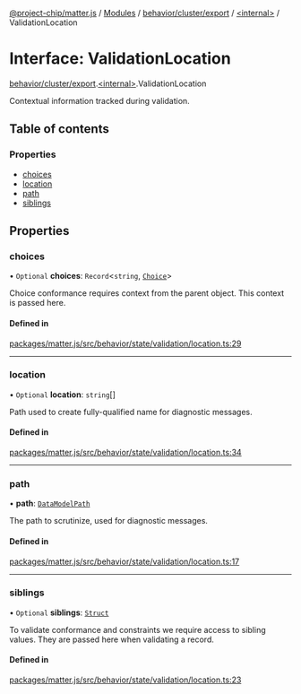 [@project-chip/matter.js](../README.md) / [Modules](../modules.md) / [behavior/cluster/export](../modules/behavior_cluster_export.md) / [\<internal\>](../modules/behavior_cluster_export._internal_.md) / ValidationLocation

# Interface: ValidationLocation

[behavior/cluster/export](../modules/behavior_cluster_export.md).[\<internal\>](../modules/behavior_cluster_export._internal_.md).ValidationLocation

Contextual information tracked during validation.

## Table of contents

### Properties

- [choices](behavior_cluster_export._internal_.ValidationLocation-1.md#choices)
- [location](behavior_cluster_export._internal_.ValidationLocation-1.md#location)
- [path](behavior_cluster_export._internal_.ValidationLocation-1.md#path)
- [siblings](behavior_cluster_export._internal_.ValidationLocation-1.md#siblings)

## Properties

### choices

• `Optional` **choices**: `Record`\<`string`, [`Choice`](behavior_cluster_export._internal_.ValidationLocation.Choice.md)\>

Choice conformance requires context from the parent object.  This
context is passed here.

#### Defined in

[packages/matter.js/src/behavior/state/validation/location.ts:29](https://github.com/project-chip/matter.js/blob/558e12c94a201592c28c7bc0743705360b3e5ca6/packages/matter.js/src/behavior/state/validation/location.ts#L29)

___

### location

• `Optional` **location**: `string`[]

Path used to create fully-qualified name for diagnostic messages.

#### Defined in

[packages/matter.js/src/behavior/state/validation/location.ts:34](https://github.com/project-chip/matter.js/blob/558e12c94a201592c28c7bc0743705360b3e5ca6/packages/matter.js/src/behavior/state/validation/location.ts#L34)

___

### path

• **path**: [`DataModelPath`](behavior_cluster_export._internal_.DataModelPath.md)

The path to scrutinize, used for diagnostic messages.

#### Defined in

[packages/matter.js/src/behavior/state/validation/location.ts:17](https://github.com/project-chip/matter.js/blob/558e12c94a201592c28c7bc0743705360b3e5ca6/packages/matter.js/src/behavior/state/validation/location.ts#L17)

___

### siblings

• `Optional` **siblings**: [`Struct`](../modules/behavior_cluster_export._internal_.md#struct)

To validate conformance and constraints we require access to sibling
values.  They are passed here when validating a record.

#### Defined in

[packages/matter.js/src/behavior/state/validation/location.ts:23](https://github.com/project-chip/matter.js/blob/558e12c94a201592c28c7bc0743705360b3e5ca6/packages/matter.js/src/behavior/state/validation/location.ts#L23)
